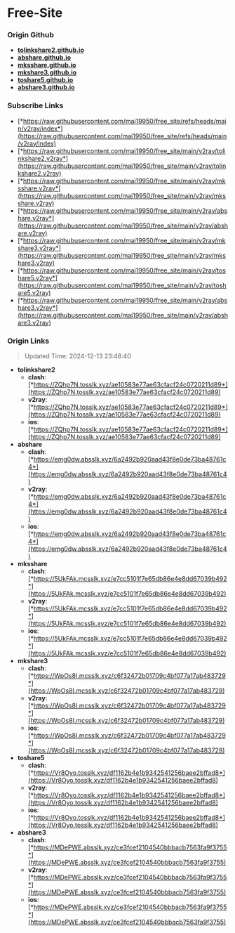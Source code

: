 # Free-Site

### Origin Github

- [**tolinkshare2.github.io**](https://github.com/tolinkshare2/tolinkshare2.github.io)
- [**abshare.github.io**](https://github.com/abshare/abshare.github.io)
- [**mksshare.github.io**](https://github.com/mksshare/mksshare.github.io)
- [**mkshare3.github.io**](https://github.com/mkshare3/mkshare3.github.io)
- [**toshare5.github.io**](https://github.com/toshare5/toshare5.github.io)
- [**abshare3.github.io**](https://github.com/abshare3/abshare3.github.io)

### Subscribe Links

- [*https://raw.githubusercontent.com/mai19950/free_site/refs/heads/main/v2ray/index*](https://raw.githubusercontent.com/mai19950/free_site/refs/heads/main/v2ray/index)
- [*https://raw.githubusercontent.com/mai19950/free_site/main/v2ray/tolinkshare2.v2ray*](https://raw.githubusercontent.com/mai19950/free_site/main/v2ray/tolinkshare2.v2ray)
- [*https://raw.githubusercontent.com/mai19950/free_site/main/v2ray/mksshare.v2ray*](https://raw.githubusercontent.com/mai19950/free_site/main/v2ray/mksshare.v2ray)
- [*https://raw.githubusercontent.com/mai19950/free_site/main/v2ray/abshare.v2ray*](https://raw.githubusercontent.com/mai19950/free_site/main/v2ray/abshare.v2ray)
- [*https://raw.githubusercontent.com/mai19950/free_site/main/v2ray/mkshare3.v2ray*](https://raw.githubusercontent.com/mai19950/free_site/main/v2ray/mkshare3.v2ray)
- [*https://raw.githubusercontent.com/mai19950/free_site/main/v2ray/toshare5.v2ray*](https://raw.githubusercontent.com/mai19950/free_site/main/v2ray/toshare5.v2ray)
- [*https://raw.githubusercontent.com/mai19950/free_site/main/v2ray/abshare3.v2ray*](https://raw.githubusercontent.com/mai19950/free_site/main/v2ray/abshare3.v2ray)

### Origin Links

> Updated Time: 2024-12-13 23:48:40

- **tolinkshare2**
  - **clash**: [*https://ZQhp7N.tosslk.xyz/ae10583e77ae63cfacf24c0720211d89*](https://ZQhp7N.tosslk.xyz/ae10583e77ae63cfacf24c0720211d89)
  - **v2ray**: [*https://ZQhp7N.tosslk.xyz/ae10583e77ae63cfacf24c0720211d89*](https://ZQhp7N.tosslk.xyz/ae10583e77ae63cfacf24c0720211d89)
  - **ios**: [*https://ZQhp7N.tosslk.xyz/ae10583e77ae63cfacf24c0720211d89*](https://ZQhp7N.tosslk.xyz/ae10583e77ae63cfacf24c0720211d89)
- **abshare**
  - **clash**: [*https://emg0dw.absslk.xyz/6a2492b920aad43f8e0de73ba48761c4*](https://emg0dw.absslk.xyz/6a2492b920aad43f8e0de73ba48761c4)
  - **v2ray**: [*https://emg0dw.absslk.xyz/6a2492b920aad43f8e0de73ba48761c4*](https://emg0dw.absslk.xyz/6a2492b920aad43f8e0de73ba48761c4)
  - **ios**: [*https://emg0dw.absslk.xyz/6a2492b920aad43f8e0de73ba48761c4*](https://emg0dw.absslk.xyz/6a2492b920aad43f8e0de73ba48761c4)
- **mksshare**
  - **clash**: [*https://5UkFAk.mcsslk.xyz/e7cc5101f7e65db86e4e8dd67039b492*](https://5UkFAk.mcsslk.xyz/e7cc5101f7e65db86e4e8dd67039b492)
  - **v2ray**: [*https://5UkFAk.mcsslk.xyz/e7cc5101f7e65db86e4e8dd67039b492*](https://5UkFAk.mcsslk.xyz/e7cc5101f7e65db86e4e8dd67039b492)
  - **ios**: [*https://5UkFAk.mcsslk.xyz/e7cc5101f7e65db86e4e8dd67039b492*](https://5UkFAk.mcsslk.xyz/e7cc5101f7e65db86e4e8dd67039b492)
- **mkshare3**
  - **clash**: [*https://WpOs8I.mcsslk.xyz/c6f32472b01709c4bf077a17ab483729*](https://WpOs8I.mcsslk.xyz/c6f32472b01709c4bf077a17ab483729)
  - **v2ray**: [*https://WpOs8I.mcsslk.xyz/c6f32472b01709c4bf077a17ab483729*](https://WpOs8I.mcsslk.xyz/c6f32472b01709c4bf077a17ab483729)
  - **ios**: [*https://WpOs8I.mcsslk.xyz/c6f32472b01709c4bf077a17ab483729*](https://WpOs8I.mcsslk.xyz/c6f32472b01709c4bf077a17ab483729)
- **toshare5**
  - **clash**: [*https://Vr8Oyo.tosslk.xyz/df1162b4e1b9342541256baee2bffad8*](https://Vr8Oyo.tosslk.xyz/df1162b4e1b9342541256baee2bffad8)
  - **v2ray**: [*https://Vr8Oyo.tosslk.xyz/df1162b4e1b9342541256baee2bffad8*](https://Vr8Oyo.tosslk.xyz/df1162b4e1b9342541256baee2bffad8)
  - **ios**: [*https://Vr8Oyo.tosslk.xyz/df1162b4e1b9342541256baee2bffad8*](https://Vr8Oyo.tosslk.xyz/df1162b4e1b9342541256baee2bffad8)
- **abshare3**
  - **clash**: [*https://MDePWE.absslk.xyz/ce3fcef2104540bbbacb7563fa9f3755*](https://MDePWE.absslk.xyz/ce3fcef2104540bbbacb7563fa9f3755)
  - **v2ray**: [*https://MDePWE.absslk.xyz/ce3fcef2104540bbbacb7563fa9f3755*](https://MDePWE.absslk.xyz/ce3fcef2104540bbbacb7563fa9f3755)
  - **ios**: [*https://MDePWE.absslk.xyz/ce3fcef2104540bbbacb7563fa9f3755*](https://MDePWE.absslk.xyz/ce3fcef2104540bbbacb7563fa9f3755)

